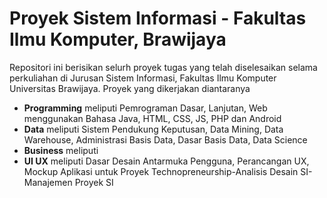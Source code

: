 # Proyek Sistem Informasi - Fakultas Ilmu Komputer, Brawijaya
Repositori ini berisikan selurh proyek tugas yang telah diselesaikan selama perkuliahan
di Jurusan Sistem Informasi, Fakultas Ilmu Komputer Universitas Brawijaya. Proyek yang dikerjakan
diantaranya
- <b>Programming</b> meliputi Pemrograman Dasar, Lanjutan, Web menggunakan Bahasa Java, HTML, CSS, JS, PHP dan Android
- <b>Data</b> meliputi Sistem Pendukung Keputusan, Data Mining, Data Warehouse, Administrasi Basis Data, Dasar Basis Data, Data Science
- <b>Business</b> meliputi 
- <b>UI UX</b> meliputi Dasar Desain Antarmuka Pengguna, Perancangan UX, Mockup Aplikasi untuk Proyek Technopreneurship-Analisis Desain SI-Manajemen Proyek SI 
